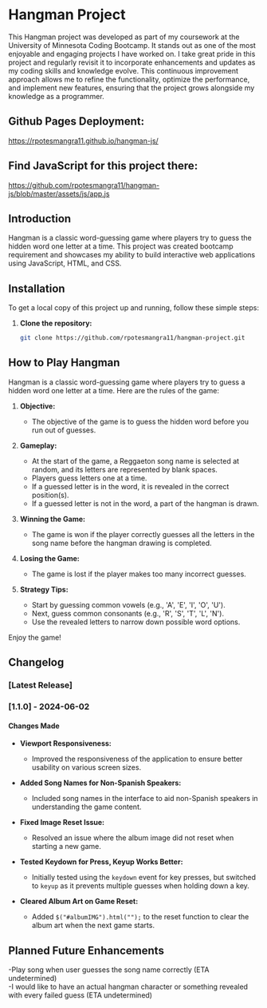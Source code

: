 # Hangman Project

This Hangman project was developed as part of my coursework at the University of Minnesota Coding Bootcamp. It stands out as one of the most enjoyable and engaging projects I have worked on. I take great pride in this project and regularly revisit it to incorporate enhancements and updates as my coding skills and knowledge evolve. This continuous improvement approach allows me to refine the functionality, optimize the performance, and implement new features, ensuring that the project grows alongside my knowledge as a programmer.

## Github Pages Deployment:
https://rpotesmangra11.github.io/hangman-js/

## Find JavaScript for this project there:
https://github.com/rpotesmangra11/hangman-js/blob/master/assets/js/app.js

## Introduction

Hangman is a classic word-guessing game where players try to guess the hidden word one letter at a time. This project was created bootcamp requirement and showcases my ability to build interactive web applications using JavaScript, HTML, and CSS.

## Installation

To get a local copy of this project up and running, follow these simple steps:

1. **Clone the repository:**
   ```bash
   git clone https://github.com/rpotesmangra11/hangman-project.git

## How to Play Hangman

Hangman is a classic word-guessing game where players try to guess a hidden word one letter at a time. Here are the rules of the game:

1. **Objective:**
   - The objective of the game is to guess the hidden word before you run out of guesses.

2. **Gameplay:**
   - At the start of the game, a Reggaeton song name is selected at random, and its letters are represented by blank spaces.
   - Players guess letters one at a time.
   - If a guessed letter is in the word, it is revealed in the correct position(s).
   - If a guessed letter is not in the word, a part of the hangman is drawn.

3. **Winning the Game:**
   - The game is won if the player correctly guesses all the letters in the song name before the hangman drawing is completed.

4. **Losing the Game:**
   - The game is lost if the player makes too many incorrect guesses.

5. **Strategy Tips:**
   - Start by guessing common vowels (e.g., 'A', 'E', 'I', 'O', 'U').
   - Next, guess common consonants (e.g., 'R', 'S', 'T', 'L', 'N').
   - Use the revealed letters to narrow down possible word options.

Enjoy the game!


## Changelog

### [Latest Release]

### [1.1.0] - 2024-06-02

#### Changes Made

- **Viewport Responsiveness:**
  - Improved the responsiveness of the application to ensure better usability on various screen sizes.

- **Added Song Names for Non-Spanish Speakers:**
  - Included song names in the interface to aid non-Spanish speakers in understanding the game content.

- **Fixed Image Reset Issue:**
  - Resolved an issue where the album image did not reset when starting a new game.

- **Tested Keydown for Press, Keyup Works Better:**
  - Initially tested using the `keydown` event for key presses, but switched to `keyup` as it prevents multiple guesses when holding down a key.

- **Cleared Album Art on Game Reset:**
  - Added `$("#albumIMG").html("");` to the reset function to clear the album art when the next game starts.

 ## Planned Future Enhancements

 -Play song when user guesses the song name correctly (ETA undetermined)  
 -I would like to have an actual hangman character or something revealed with every failed guess (ETA undetermined)
